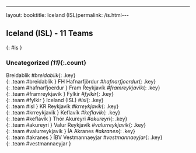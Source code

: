 ---
layout: booktitle: Iceland (ISL)permalink: /is.html---

## Iceland (ISL) - 11 Teams
{: #is }









### Uncategorized _(11)_{:.count}

Breidablik   _#breidablik_{: .key} <br>
{: .team #breidablik }
FH Hafnarfjördur   _#hafnarfjoerdur_{: .key} <br>
{: .team #hafnarfjoerdur }
Fram Reykjavík   _#framreykjavik_{: .key} <br>
{: .team #framreykjavik }
Fylkir   _#fylkir_{: .key} <br>
{: .team #fylkir }
Iceland  (ISL)  _#isl_{: .key} <br>
{: .team #isl }
KR Reykjavík   _#krreykjavik_{: .key} <br>
{: .team #krreykjavik }
Keflavík   _#keflavik_{: .key} <br>
{: .team #keflavik }
Thór Akureyri   _#akureyri_{: .key} <br>
{: .team #akureyri }
Valur Reykjavík   _#valurreykjavik_{: .key} <br>
{: .team #valurreykjavik }
ÍA Akranes   _#akranes_{: .key} <br>
{: .team #akranes }
ÍBV Vestmannaeyjar   _#vestmannaeyjar_{: .key} <br>
{: .team #vestmannaeyjar }


 
